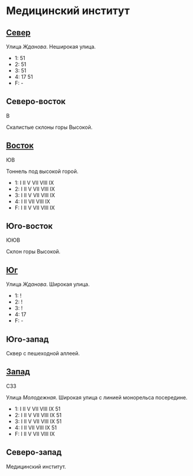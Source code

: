 # Медицинский институт

## [Север](./550065.md)

Улица *Жданова*.
Неширокая улица.

* 1:    51
* 2:    51
* 3:    51
* 4:    17  51
* F:    -

## Северо-восток

В

Скалистые склоны горы Высокой.

## [Восток](./560070.md)

ЮВ

Тоннель под высокой горой.

* 1:    I   II  V   VII VIII    IX
* 2:    I   II  V   VII VIII    IX
* 3:    I   II  V   VII VIII    IX
* 4:    I   II  VII VIII    IX
* F:    I   II  V   VII VIII    IX

## Юго-восток

ЮЮВ

Склон горы Высокой.

## [Юг](./550075.md)

Улица *Жданова*.
Широкая улица.

* 1:    !
* 2:    !
* 3:    !
* 4:    17
* F:    -

## Юго-запад

Сквер с пешеходной аллеей.

## [Запад](./540070.md)

СЗЗ

Улица *Молодежная*.
Широкая улица с линией монорельса посередине.

* 1:    I   II  V   VII VIII    IX  51
* 2:    I   II  V   VII VIII    IX  51
* 3:    I   II  V   VII VIII    IX  51
* 4:    I   II  VII VIII    IX  51
* F:    I   II  V   VII VIII    IX

## Северо-запад

Медицинский институт.
